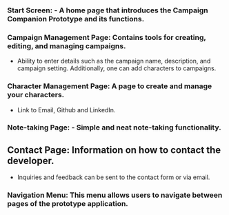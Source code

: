 ### Start Screen: - A home page that introduces the Campaign Companion Prototype and its functions.

### Campaign Management Page: Contains tools for creating, editing, and managing campaigns.
- Ability to enter details such as the campaign name, description, and campaign setting. Additionally, one can add characters to campaigns.

### Character Management Page: A page to create and manage your characters.
- Link to Email, Github and LinkedIn.

### Note-taking Page: - Simple and neat note-taking functionality.

## Contact Page: Information on how to contact the developer.
- Inquiries and feedback can be sent to the contact form or via email.

### Navigation Menu: This menu allows users to navigate between pages of the prototype application.